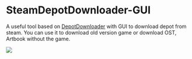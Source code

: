 # SteamDepotDownloader-GUI
A useful tool based on [DepotDownloader](https://github.com/SteamRE/DepotDownloader) with GUI to download depot from steam.
You can use it to download old version game or download OST, Artbook without the game.

![](Preview/0.jpg)
